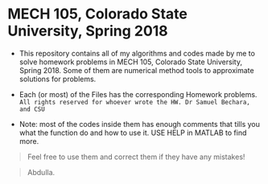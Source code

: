 # MECH 105, Colorado State University, Spring 2018


* This repository contains all of my algorithms and codes made by me to solve homework problems in MECH 105, Colorado State University, Spring 2018. Some of them are numerical method tools to approximate solutions for problems.

* Each (or most) of the Files has the corresponding Homework problems.
`All rights reserved for whoever wrote the HW. Dr Samuel Bechara, and CSU`

* Note: most of the codes inside them has enough comments that tills you what the function do and how to use it. USE HELP in MATLAB to find more.

> Feel free to use them and correct them if they have any mistakes!

> Abdulla.